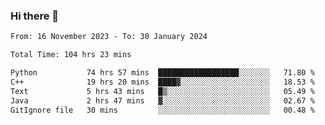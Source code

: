 ### Hi there 👋

<!--
**floyiac/floyiac** is a ✨ _special_ ✨ repository because its `README.md` (this file) appears on your GitHub profile.

Here are some ideas to get you started:

- 🔭 I’m currently working on ...
- 🌱 I’m currently learning ...
- 👯 I’m looking to collaborate on ...
- 🤔 I’m looking for help with ...
- 💬 Ask me about ...
- 📫 How to reach me: ...
- 😄 Pronouns: ...
- ⚡ Fun fact: ...
-->

<!--START_SECTION:waka-->

```txt
From: 16 November 2023 - To: 30 January 2024

Total Time: 104 hrs 23 mins

Python           74 hrs 57 mins  ██████████████████░░░░░░░   71.80 %
C++              19 hrs 20 mins  ████▓░░░░░░░░░░░░░░░░░░░░   18.53 %
Text             5 hrs 43 mins   █▒░░░░░░░░░░░░░░░░░░░░░░░   05.49 %
Java             2 hrs 47 mins   ▓░░░░░░░░░░░░░░░░░░░░░░░░   02.67 %
GitIgnore file   30 mins         ░░░░░░░░░░░░░░░░░░░░░░░░░   00.48 %
```

<!--END_SECTION:waka-->
